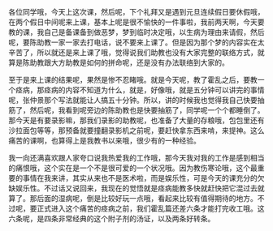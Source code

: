 各位同学哦，今天上这次课，然后呢，下个礼拜又是遇到元旦连续假日要休假哦，在两个假日中间呢来上课，基本上呢是很不愉快的一件事啦，我前两天啊，今天要教的课，我自己是备课备到做恶梦，梦到临时决定哦，以生病为理由来请假，然后呢，要陈助教一家一家去打电话，说不要来上课了。但是因为那个梦的内容实在太辛苦了，所以就还是来上课了哦，觉得说我们助教也没有大家完整的联络方式，就算是陈助教跟大方助教是如何的拼命呢，还是没有办法联络到大家的。

至于是来上课的结果呢，果然是惨不忍睹哦。就是今天呢，教了霍乱之后，要教一个痉病，那痉病的内容不知道为什么，就是，好像哦，就是五分钟可以讲完的事情呢，张仲景那个写法就能让人搞五十分钟。所以，讲的时候我也觉得我自己快要抽筋了，然后呢，我看到呢旁边的陈助教也是快要抽筋了，同学呢一个个都睡倒了。那今天是有要录影嘛，那我们录影的助教呢，也准备了大量的存粮哦，包包里还有沙拉面包等等，那预备就要撞翻录影机之前呢，要赶快拿东西来啃，来提神。这么痛苦的课啊，也算得上是我教书以来哦，很少有的一种经验。

我一向还满喜欢跟人家夸口说我热爱我的工作哦，那今天我对我的工作是感到相当的痛恨哦，这个实在是一个不是很可爱的一个状况哦。因为教伤寒论哦，这个最重要的事情在我来讲，其实从来也不是医术啦，而是娱乐性，可是今天的课充分的欠缺娱乐性。不过话又说回来，我现在的觉悟就是痉病能教多快就赶快把它混过去就算了。那后面的湿病呢，倒是比较好玩一点哦，看起来比较有值得期待的地方。不过呢，要正式进入这个痛苦的痉病之前，我们霍乱篇还差六条才能打完收工哦。这六条呢，是四条非常经典的这个附子剂的汤证，以及两条好转条。
